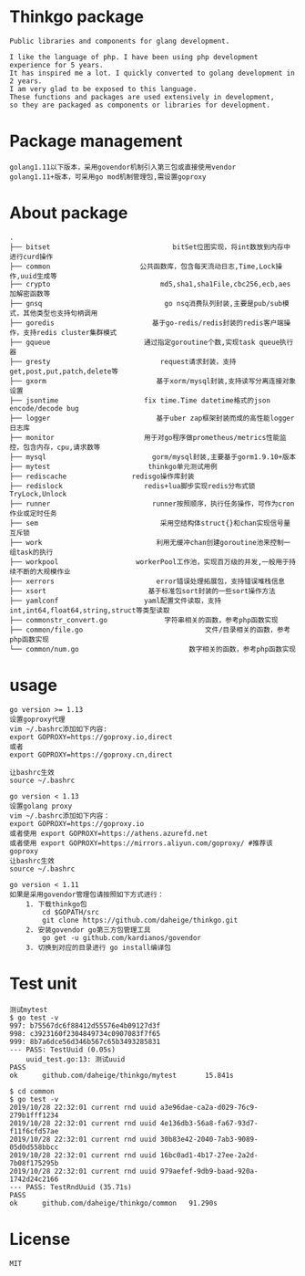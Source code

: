 # Thinkgo package

    Public libraries and components for glang development.

    I like the language of php. I have been using php development experience for 5 years.
    It has inspired me a lot. I quickly converted to golang development in 2 years.
    I am very glad to be exposed to this language.
    These functions and packages are used extensively in development,
    so they are packaged as components or libraries for development.

# Package management

    golang1.11以下版本，采用govendor机制引入第三包或直接使用vendor
    golang1.11+版本，可采用go mod机制管理包,需设置goproxy

# About package

    .
    ├── bitset                              bitSet位图实现，将int数放到内存中进行curd操作
    ├── common                      公共函数库，包含每天流动日志,Time,Lock操作,uuid生成等
    ├── crypto                           md5,sha1,sha1File,cbc256,ecb,aes加解密函数等
    ├── gnsq                              go nsq消费队列封装,主要是pub/sub模式，其他类型也支持句柄调用
    ├── goredis                        基于go-redis/redis封装的redis客户端操作，支持redis cluster集群模式
    ├── gqueue                       通过指定goroutine个数,实现task queue执行器
    ├── gresty                           request请求封装，支持get,post,put,patch,delete等
    ├── gxorm                           基于xorm/mysql封装,支持读写分离连接对象设置
    ├── jsontime                     fix time.Time datetime格式的json encode/decode bug
    ├── logger                          基于uber zap框架封装而成的高性能logger日志库
    ├── monitor                      用于对go程序做prometheus/metrics性能监控，包含内存，cpu,请求数等
    ├── mysql                          gorm/mysql封装,主要基于gorm1.9.10+版本
    ├── mytest                        thinkgo单元测试用例
    ├── rediscache                redisgo操作库封装
    ├── redislock                    redis+lua脚步实现redis分布式锁TryLock,Unlock
    ├── runner                         runner按照顺序，执行任务操作，可作为cron作业或定时任务
    ├── sem                              采用空结构体struct{}和chan实现信号量互斥锁
    ├── work                            利用无缓冲chan创建goroutine池来控制一组task的执行
    ├── workpool                   workerPool工作池，实现百万级的并发,一般用于持续不断的大规模作业
    ├── xerrors                         error错误处理拓展包，支持错误堆栈信息
    ├── xsort                         基于标准包sort封装的一些sort操作方法
    ├── yamlconf                     yaml配置文件读取，支持int,int64,float64,string,struct等类型读取
    ├── commonstr_convert.go              字符串相关的函数，参考php函数实现
    ├── common/file.go                              文件/目录相关的函数，参考php函数实现
    └── common/num.go                           数字相关的函数，参考php函数实现

# usage

    go version >= 1.13
    设置goproxy代理
    vim ~/.bashrc添加如下内容:
    export GOPROXY=https://goproxy.io,direct
    或者
    export GOPROXY=https://goproxy.cn,direct

    让bashrc生效
    source ~/.bashrc

    go version < 1.13
    设置golang proxy
    vim ~/.bashrc添加如下内容：
    export GOPROXY=https://goproxy.io
    或者使用 export GOPROXY=https://athens.azurefd.net
    或者使用 export GOPROXY=https://mirrors.aliyun.com/goproxy/ #推荐该goproxy
    让bashrc生效
    source ~/.bashrc

    go version < 1.11
    如果是采用govendor管理包请按照如下方式进行：
        1. 下载thinkgo包
            cd $GOPATH/src
            git clone https://github.com/daheige/thinkgo.git
        2. 安装govendor go第三方包管理工具
            go get -u github.com/kardianos/govendor
        3. 切换到对应的目录进行 go install编译包

# Test unit

    测试mytest
    $ go test -v
    997: b75567dc6f88412d55576e4b09127d3f
    998: c3923160f2304849734c0907083f7f65
    999: 8b7a6dce56d346b567c65b3493285831
    --- PASS: TestUuid (0.05s)
        uuid_test.go:13: 测试uuid
    PASS
    ok      github.com/daheige/thinkgo/mytest       15.841s

    $ cd common
    $ go test -v
    2019/10/28 22:32:01 current rnd uuid a3e96dae-ca2a-d029-76c9-279b1fff1234
    2019/10/28 22:32:01 current rnd uuid 4e136db3-56a8-fa67-93d7-f11f6cfd57ae
    2019/10/28 22:32:01 current rnd uuid 30b83e42-2040-7ab3-9089-05d0d558bbcc
    2019/10/28 22:32:01 current rnd uuid 16bc0ad1-4b17-27ee-2a2d-7b08f175295b
    2019/10/28 22:32:01 current rnd uuid 979aefef-9db9-baad-920a-1742d24c2166
    --- PASS: TestRndUuid (35.71s)
    PASS
    ok  	github.com/daheige/thinkgo/common	91.290s

# License

    MIT
